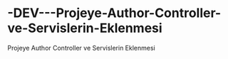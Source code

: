 # -DEV---Projeye-Author-Controller-ve-Servislerin-Eklenmesi
Projeye Author Controller ve Servislerin Eklenmesi
